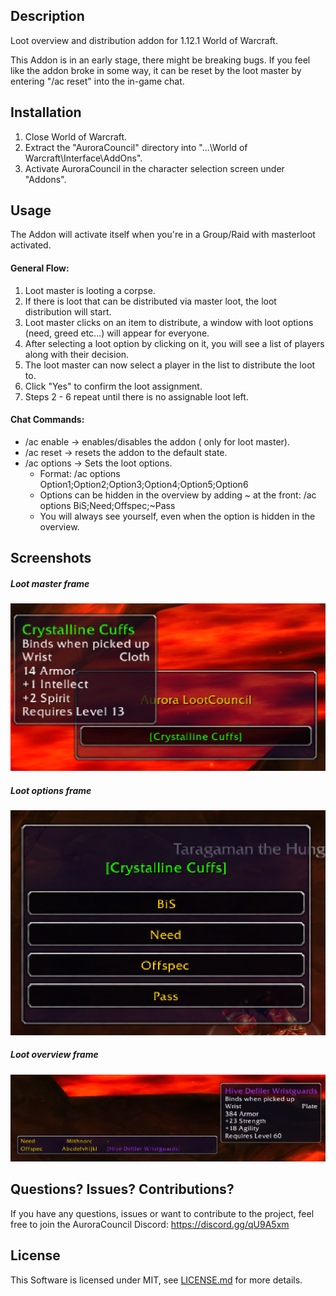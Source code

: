 ## Description

Loot overview and distribution addon for 1.12.1 World of Warcraft.

This Addon is in an early stage, there might be breaking bugs. If you feel like the addon broke in some way, it can be reset by the loot master by entering "/ac reset" into the in-game chat.

## Installation

1. Close World of Warcraft.
2. Extract the "AuroraCouncil" directory into "...\World of Warcraft\Interface\AddOns\".
3. Activate AuroraCouncil in the character selection screen under "Addons".

## Usage

The Addon will activate itself when you're in a Group/Raid with masterloot activated.

#### General Flow:
1. Loot master is looting a corpse.
2. If there is loot that can be distributed via master loot, the loot distribution will start.
3. Loot master clicks on an item to distribute, a window with loot options (need, greed etc...) will appear for everyone.
4. After selecting a loot option by clicking on it, you will see a list of players along with their decision.
5. The loot master can now select a player in the list to distribute the loot to.
6. Click "Yes" to confirm the loot assignment.
7. Steps 2 - 6 repeat until there is no assignable loot left.

#### Chat Commands:
* /ac enable -> enables/disables the addon ( only for loot master).
* /ac reset -> resets the addon to the default state.
* /ac options -> Sets the loot options.
  * Format: /ac options Option1;Option2;Option3;Option4;Option5;Option6
  * Options can be hidden in the overview by adding ~ at the front: /ac options BiS;Need;Offspec;~Pass
  * You will always see yourself, even when the option is hidden in the overview.

## Screenshots
##### Loot master frame
![Alt text](readme/lootmasterframe.png)
 
##### Loot options frame
![Alt text](readme/lootoptionsframe.png)
 
##### Loot overview frame
![Alt text](readme/overviewframe.png)

## Questions? Issues? Contributions?
If you have any questions, issues or want to contribute to the project, feel free to join the AuroraCouncil Discord:
https://discord.gg/qU9A5xm

## License

This Software is licensed under MIT, see [LICENSE.md](/LICENSE.md) for more details.
